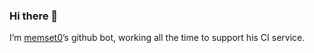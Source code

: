 ### Hi there 👋

I’m [memset0](https://github.com/memset0)’s github bot, working all the time to support his CI service.
